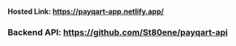#### Hosted Link: https://payqart-app.netlify.app/
### Backend API: https://github.com/St80ene/payqart-api
